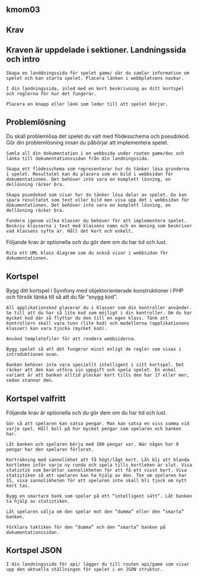 kmom03
----------------

Krav
---------

Kraven är uppdelade i sektioner.
Landningssida och intro
-------------------------------

    Skapa en landdningssida för spelet game/ där du samlar information om spelet och kan starta spelet. Placera länken i webbplatsens navbar.

    I din landningssida, inled med en kort beskrivning av ditt kortspel och reglerna för hur det fungerar.

    Placera en knapp eller länk som leder till att spelet börjar.

Problemlösning
----------------------

Du skall problemlösa det spelet du valt med flödesschema och pseudokod. Gör din problemlösning innan du påbörjar att implementera spelet.

    Samla all din dokumentation i en webbsida under routen game/doc och länka till dokumentationssidan från din landningssida.

    Skapa ett flödesschema som representerar hur du tänker lösa grunderna i spelet. Resultatet kan du placera som en bild i webbsidan för dokumentationen. Det behöver inte vara en komplett lösning, en dellösning räcker bra.

    Skapa psuedokod som visar hur du tänker lösa delar av spelet. Du kan spara resultatet som text eller bild men visa upp det i webbsidan för dokumentationen. Det behöver inte vara en komplett lösning, en dellösning räcker bra.

    Fundera igenom vilka klasser du behöver för att implementera spelet. Beskriv klasserna i text med klassens namn och en mening som beskriver vad klassens syfte är. Håll det kort och enkelt.

Följande krav är optionella och du gör dem om du har tid och lust.

    Rita ett UML klass diagram som du också visar i webbsidan för dokumentationen.

Kortspel
-------------

Bygg ditt kortspel i Symfony med objektorienterade konstruktioner i PHP och försök tänka till så att du får “snygg kod”.

    All applikationskod placerar du i klasser som din kontroller använder. Se till att du har så lite kod som möjligt i din kontroller. Om du har mycket kod där så flyttar du den till en egen klass. Tänk att kontrollern skall vara tunn (lite kod) och modellerna (applikationens klasser) kan vara tjocka (mycket kod).

    Använd templatefiler för att rendera webbsidorna.

    Bygg spelet så att det fungerar minst enligt de regler som visas i introduktionen ovan.

    Banken behöver inte vara speciellt intelligent i sitt kortspel. Det räcker att den kan utföra sin uppgift och spela spelet. En enkel variant är att banken alltid plockar kort tills den har 17 eller mer, sedan stannar den.

Kortspel valfritt
----------------------

Följande krav är optionella och du gör dem om du har tid och lust.

    Gör så att spelaren kan satsa pengar. Man kan satsa en viss summa vid varje spel. Håll koll på hur mycket pengar som spelaren och banken har.

    Låt banken och spelaren börja med 100 pengar var. När någon har 0 pengar har den spelaren förlorat.

    Korträkning med sannolikhet att få högt/lågt kort. Låt bli att blanda kortleken inför varje ny runda och spela tills kortleken är slut. Visa statistik som berättar sannolikheten för att få ett visst kort. Visa statistiken så att spelaren kan ha hjälp av den. Tex om spelaren har 15, visa sannolikheten för att spelaren inte skall bli tjock om nytt kort tas.

    Bygg en smartare bank som spelar på ett “intelligent sätt”. Låt banken ta hjälp av statistiken.

    Låt spelaren välja om den spelar mot den “dumma” eller den “smarta” banken.

    Förklara taktiken för den “dumma” och den “smarta” banken på dokumentationssidan.

Kortspel JSON
------------------

    I din landningssida för api/ lägger du till routen api/game som visar upp den aktuella ställningen för spelet i en JSON struktur.

